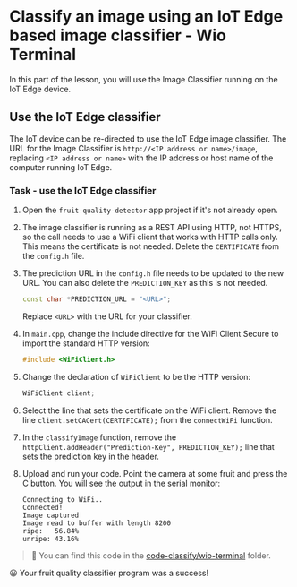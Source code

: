 # Classify an image using an IoT Edge based image classifier - Wio Terminal

In this part of the lesson, you will use the Image Classifier running on the IoT Edge device.

## Use the IoT Edge classifier

The IoT device can be re-directed to use the IoT Edge image classifier. The URL for the Image Classifier is `http://<IP address or name>/image`, replacing `<IP address or name>` with the IP address or host name of the computer running IoT Edge.

### Task - use the IoT Edge classifier

1. Open the `fruit-quality-detector` app project if it's not already open.

1. The image classifier is running as a REST API using HTTP, not HTTPS, so the call needs to use a WiFi client that works with HTTP calls only. This means the certificate is not needed. Delete the `CERTIFICATE` from the `config.h` file.

1. The prediction URL in the `config.h` file needs to be updated to the new URL. You can also delete the `PREDICTION_KEY` as this is not needed.

    ```cpp
    const char *PREDICTION_URL = "<URL>";
    ```

    Replace `<URL>` with the URL for your classifier.

1. In `main.cpp`, change the include directive for the WiFi Client Secure to import the standard HTTP version:

    ```cpp
    #include <WiFiClient.h>
    ```

1. Change the declaration of `WiFiClient` to be the HTTP version:

    ```cpp
    WiFiClient client;
    ```

1. Select the line that sets the certificate on the WiFi client. Remove the line `client.setCACert(CERTIFICATE);` from the `connectWiFi` function.

1. In the `classifyImage` function, remove the `httpClient.addHeader("Prediction-Key", PREDICTION_KEY);` line that sets the prediction key in the header.

1. Upload and run your code. Point the camera at some fruit and press the C button. You will see the output in the serial monitor:

    ```output
    Connecting to WiFi..
    Connected!
    Image captured
    Image read to buffer with length 8200
    ripe:   56.84%
    unripe: 43.16%
    ```

> 💁 You can find this code in the [code-classify/wio-terminal](code-classify/wio-terminal) folder.

😀 Your fruit quality classifier program was a success!
